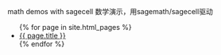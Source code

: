 math demos with sagecell 数学演示，用sagemath/sagecell驱动

<ul>
  {% for page in site.html_pages %}
  <li><a href="{{ page.url }}">{{ page.title }}</a></li>
  {% endfor %}
</ul>
